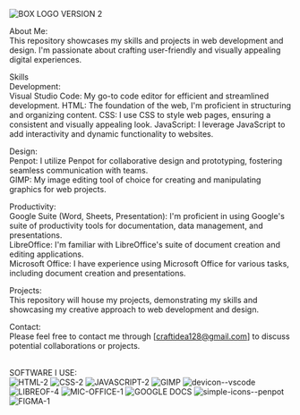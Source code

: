 <img>![BOX LOGO VERSION 2](https://github.com/user-attachments/assets/f3f12fda-cdc8-427f-a9da-c2a3f9650780)
</img>


About Me:</br>
This repository showcases my skills and projects in web development and design. I'm passionate about crafting user-friendly and visually appealing digital experiences.

Skills</br>
Development:</br>
Visual Studio Code: My go-to code editor for efficient and streamlined development.
HTML: The foundation of the web, I'm proficient in structuring and organizing content.
CSS: I use CSS to style web pages, ensuring a consistent and visually appealing look.
JavaScript: I leverage JavaScript to add interactivity and dynamic functionality to websites.

Design:</br>
Penpot: I utilize Penpot for collaborative design and prototyping, fostering seamless communication with teams.</br>
GIMP: My image editing tool of choice for creating and manipulating graphics for web projects.</br>

Productivity:</br>
Google Suite (Word, Sheets, Presentation): I'm proficient in using Google's suite of productivity tools for documentation, data management, and presentations.</br>
LibreOffice: I'm familiar with LibreOffice's suite of document creation and editing applications.</br>
Microsoft Office: I have experience using Microsoft Office for various tasks, including document creation and presentations.</br>

Projects:</br>
This repository will house my projects, demonstrating my skills and showcasing my creative approach to web development and design.

Contact:</br> 
Please feel free to contact me through [craftidea128@gmail.com] to discuss potential collaborations or projects.</br></br>

SOFTWARE I USE:</br>
<img>![HTML-2](https://github.com/user-attachments/assets/cadd7e38-00f5-4627-8b63-01f97f775f13)
</img>
<img>![CSS-2](https://github.com/user-attachments/assets/ef37ac28-d586-4ac2-b27c-799828332d3a)
</img>
<img>![JAVASCRIPT-2](https://github.com/user-attachments/assets/52f32d0b-0afc-4946-9670-c944ee01eca3)
</img> 
<img>![GIMP](https://github.com/user-attachments/assets/1c58d6b5-af92-40a3-b65e-321a5919eb24)
</img> 
<img>![devicon--vscode](https://github.com/user-attachments/assets/58eddebd-3b3f-4a7d-88fe-c71840e019dd)
</img>
<img>![LIBREOF-4](https://github.com/user-attachments/assets/583a7200-0668-4e82-b276-a56ccea39584)
</img>
<img>![MIC-OFFICE-1](https://github.com/user-attachments/assets/303167f0-a315-4a7f-9a74-d56c1d513162)
</img>
<img>![GOOGLE DOCS](https://github.com/user-attachments/assets/b5b0f09f-e01b-4363-8ab8-7883d3646c24)
</img>
<img>![simple-icons--penpot](https://github.com/user-attachments/assets/ce44a38b-ea74-4755-b466-f9efe67c4ce4)
</img>
<img>![FIGMA-1](https://github.com/user-attachments/assets/0b509334-62eb-4cad-b3d0-fc35fa4ac568)
</img>
